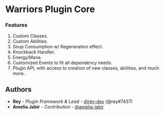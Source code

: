 # Warriors Plugin Core

### Features

1. Custom Classes.
2. Custom Abilities.
3. Soup Consumption w/ Regeneration effect.
4. Knockback Handler.
5. Energy/Mana.
6. Customized Events to fit all dependency needs.
7. Plugin API, with access to creation of new classes, abilities, and much more.

## Authors

* **Rey** - *Plugin Framework & Lead* - [@rey-dev](https://github.com/rey-dev) (@rey#7437)
* **Amelia Jabir** - *Contribution* - [@amelia-jabir](https://github.com/amelia-jabir)
